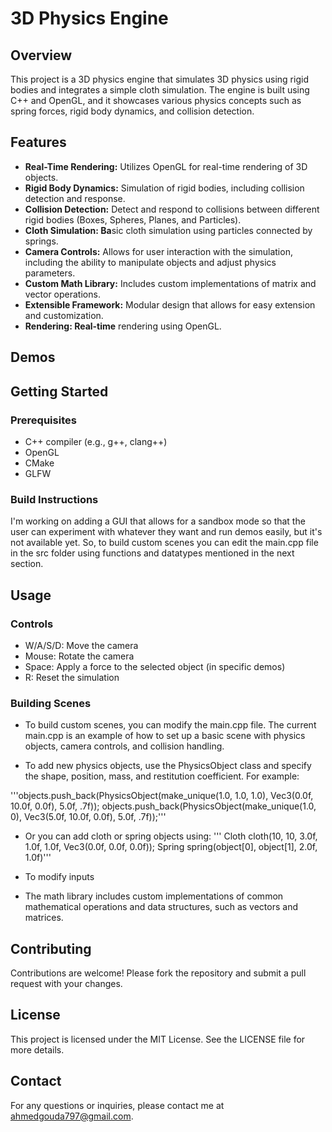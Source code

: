 # 3D Physics Engine

## Overview

This project is a 3D physics engine that simulates 3D physics using rigid bodies and integrates a simple cloth simulation. The engine is built using C++ and OpenGL, and it showcases various physics concepts such as spring forces, rigid body dynamics, and collision detection.

## Features

- **Real-Time Rendering:** Utilizes OpenGL for real-time rendering of 3D objects.
- **Rigid Body Dynamics:** Simulation of rigid bodies, including collision detection and response.
- **Collision Detection:** Detect and respond to collisions between different rigid bodies (Boxes, Spheres, Planes, and Particles).
- **Cloth Simulation: Ba**sic cloth simulation using particles connected by springs.
- **Camera Controls:** Allows for user interaction with the simulation, including the ability to manipulate objects and adjust physics parameters.
- **Custom Math Library:** Includes custom implementations of matrix and vector operations.
- **Extensible Framework:** Modular design that allows for easy extension and customization.
- **Rendering: Real-time** rendering using OpenGL.

## Demos

## Getting Started
### Prerequisites

- C++ compiler (e.g., g++, clang++)
- OpenGL
- CMake
- GLFW

### Build Instructions
I'm working on adding a GUI that allows for a sandbox mode so that the user can experiment with whatever they want and run demos easily, but it's not available yet. So, to build custom scenes you can edit the main.cpp file in the src folder using functions and datatypes mentioned in the next section.

## Usage
### Controls
 
 - W/A/S/D: Move the camera
 - Mouse: Rotate the camera
 - Space: Apply a force to the selected object (in specific demos)
 - R: Reset the simulation

### Building Scenes 
- To build custom scenes, you can modify the main.cpp file. The current main.cpp is an example of how to set up a basic scene with physics objects, camera controls, and collision handling.

- To add new physics objects, use the PhysicsObject class and specify the shape, position, mass, and restitution coefficient. For example:

'''objects.push_back(PhysicsObject(make_unique<Box>(1.0, 1.0, 1.0), Vec3(0.0f, 10.0f, 0.0f), 5.0f, .7f));
objects.push_back(PhysicsObject(make_unique<Sphere>(1.0, 0), Vec3(5.0f, 10.0f, 0.0f), 5.0f, .7f));'''

- Or you can add cloth or spring objects using:
''' Cloth cloth(10, 10, 3.0f, 1.0f, 1.0f, Vec3(0.0f, 0.0f, 0.0f));
Spring spring(object[0], object[1], 2.0f, 1.0f)'''

- To modify inputs 

- The math library includes custom implementations of common mathematical operations and data structures, such as vectors and matrices.


## Contributing
Contributions are welcome! Please fork the repository and submit a pull request with your changes.

## License
This project is licensed under the MIT License. See the LICENSE file for more details.

## Contact
For any questions or inquiries, please contact me at ahmedgouda797@gmail.com.